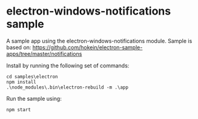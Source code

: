 # electron-windows-notifications sample

A sample app using the electron-windows-notifications module.
Sample is based on: https://github.com/hokein/electron-sample-apps/tree/master/notifications

Install by running the following set of commands:

```
cd samples\electron
npm install
.\node_modules\.bin\electron-rebuild -m .\app
```

Run the sample using:

```
npm start
```
